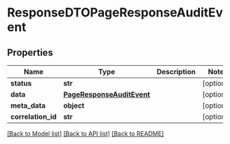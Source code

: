 # ResponseDTOPageResponseAuditEvent

## Properties
Name | Type | Description | Notes
------------ | ------------- | ------------- | -------------
**status** | **str** |  | [optional] 
**data** | [**PageResponseAuditEvent**](PageResponseAuditEvent.md) |  | [optional] 
**meta_data** | **object** |  | [optional] 
**correlation_id** | **str** |  | [optional] 

[[Back to Model list]](../README.md#documentation-for-models) [[Back to API list]](../README.md#documentation-for-api-endpoints) [[Back to README]](../README.md)

